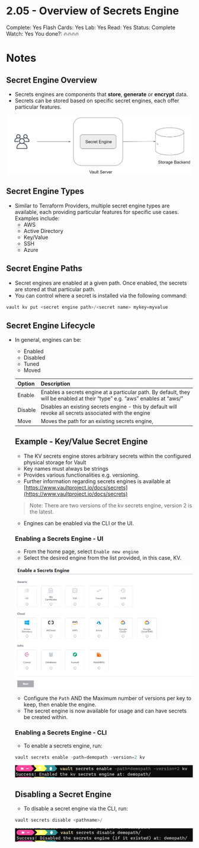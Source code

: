 # 2.05 - Overview of Secrets Engine

Complete: Yes
Flash Cards: Yes
Lab: Yes
Read: Yes
Status: Complete
Watch: Yes
You done?: 🔥🔥🔥🔥

# Notes

## Secret Engine Overview

- Secrets engines are components that **store**, **generate** or **encrypt** data.
- Secrets can be stored based on specific secret engines, each offer particular features.

![Untitled](./2%2005%20-%20Overview%20of%20Secrets%20Engine/Untitled.png)

## Secret Engine Types

- Similar to Terraform Providers, multiple secret engine types are available, each providing particular features for specific use cases. Examples include:
    - AWS
    - Active Directory
    - Key/Value
    - SSH
    - Azure

## Secret Engine Paths

- Secret engines are enabled at a given path. Once enabled, the secrets are stored at that particular path.
- You can control where a secret is installed via the following command:

```python
vault kv put <secret engine path>/<secret name> mykey=myvalue
```

## Secret Engine Lifecycle

- In general, engines can be:
    - Enabled
    - Disabled
    - Tuned
    - Moved
    
    | Option | Description |
    | --- | --- |
    | Enable | Enables a secrets engine at a particular path. By default, they will be enabled at their “type” e.g. “aws” enables at “aws/” |
    | Disable | Disables an existing secrets engine - this by default will revoke all secrets associated with the engine |
    | Move | Moves the path for an existing secrets engine, |
    
    ## Example - Key/Value Secret Engine
    
    - The KV secrets engine stores arbitrary secrets within the configured physical storage for Vault
    - Key names must always be strings
    - Provides various functionalities e.g. versioning.
    - Further information regarding secrets engines is available at [https://www.vaultproject.io/docs/secrets](https://www.vaultproject.io/docs/secrets)
    
    > Note: There are two versions of the kv secrets engine, version 2 is the latest.
    > 
    - Engines can be enabled via the CLI or the UI.
    
    ### Enabling a Secrets Engine - UI
    
    - From the home page, select `Enable new engine`
    - Select the desired engine from the list provided, in this case, KV.
    
    ![Untitled](./2%2005%20-%20Overview%20of%20Secrets%20Engine//Untitled%201.png)
    
    - Configure the `Path` AND the Maximum number of versions per key to keep, then enable the engine.
    - The secret engine is now available for usage and can have secrets be created within.
    
    ### Enabling a Secrets Engine - CLI
    
    - To enable a secrets engine, run:
    
    ```powershell
    vault secrets enable -path=demopath -version=2 kv 
    ```
    
    ![Untitled](./2%2005%20-%20Overview%20of%20Secrets%20Engine//Untitled%202.png)
    
    ## Disabling a Secret Engine
    
    - To disable a secret engine via the CLI, run:
    
    ```powershell
    vault secrets disable <pathname>/
    ```
    
    ![Untitled](./2%2005%20-%20Overview%20of%20Secrets%20Engine//Untitled%203.png)